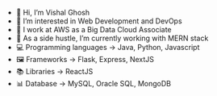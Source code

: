 - 👋 Hi, I’m Vishal Ghosh
- 👀 I’m interested in Web Development and DevOps 
- :briefcase: I work at AWS as a Big Data Cloud Associate
- 🌱 As a side hustle, I’m currently working with MERN stack
- 💻 Programming languages -> Java, Python, Javascript
- 🖼️ Frameworks -> Flask, Express, NextJS
- 📚 Libraries -> ReactJS
- :bar_chart: Database -> MySQL, Oracle SQL, MongoDB

<!---
vishalghosh7/vishalghosh7 is a ✨ special ✨ repository because its `README.md` (this file) appears on your GitHub profile.
You can click the Preview link to take a look at your changes.
--->

